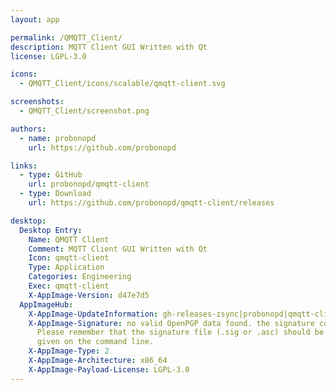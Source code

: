 ```yaml
---
layout: app

permalink: /QMQTT_Client/
description: MQTT Client GUI Written with Qt 
license: LGPL-3.0

icons:
  - QMQTT_Client/icons/scalable/qmqtt-client.svg

screenshots:
  - QMQTT_Client/screenshot.png

authors:
  - name: probonopd
    url: https://github.com/probonopd

links:
  - type: GitHub
    url: probonopd/qmqtt-client
  - type: Download
    url: https://github.com/probonopd/qmqtt-client/releases

desktop:
  Desktop Entry:
    Name: QMQTT Client
    Comment: MQTT Client GUI Written with Qt
    Icon: qmqtt-client
    Type: Application
    Categories: Engineering
    Exec: qmqtt-client
    X-AppImage-Version: d47e7d5
  AppImageHub:
    X-AppImage-UpdateInformation: gh-releases-zsync|probonopd|qmqtt-client|continuous|QMQTT_Client*-x86_64.AppImage.zsync
    X-AppImage-Signature: no valid OpenPGP data found. the signature could not be verified.
      Please remember that the signature file (.sig or .asc) should be the first file
      given on the command line.
    X-AppImage-Type: 2
    X-AppImage-Architecture: x86_64
    X-AppImage-Payload-License: LGPL-3.0
---
```

